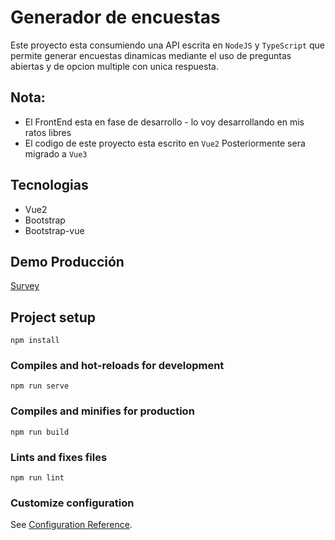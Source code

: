 # Generador de encuestas 


Este proyecto esta consumiendo una API escrita en `NodeJS` y `TypeScript` que permite generar encuestas dinamicas mediante el uso de preguntas abiertas y de opcion multiple con unica respuesta.

## Nota:
* El FrontEnd esta en fase de desarrollo - lo voy desarrollando en mis ratos libres
* El codigo de este proyecto esta escrito en `Vue2` Posteriormente sera migrado a `Vue3`

## Tecnologias 
* Vue2
* Bootstrap
* Bootstrap-vue


##  Demo Producción
[Survey](https://survey-sk4ne.netlify.app/)


## Project setup
```
npm install
```

### Compiles and hot-reloads for development
```
npm run serve
```

### Compiles and minifies for production
```
npm run build
```

### Lints and fixes files
```
npm run lint
```

### Customize configuration
See [Configuration Reference](https://cli.vuejs.org/config/).
